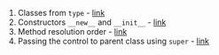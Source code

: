 1. Classes from `type` - [link](ch-01.md)
1. Constructors `__new__` and `__init__` - [link](ch-02.md)
1. Method resolution order - [link](ch-03.md)
1. Passing the control to parent class using `super` - [link](ch-04.md)
